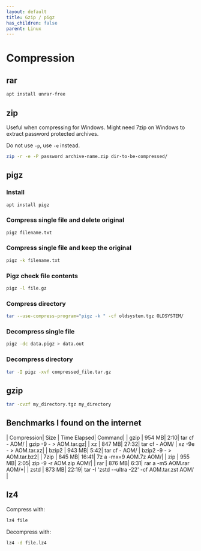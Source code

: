 ```yaml
---
layout: default
title: Gzip / pigz
has_children: false
parent: Linux
---
```


# Compression

## rar

```bash
apt install unrar-free
```


## zip

Useful when compressing for Windows. Might need 7zip on Windows to
extract password protected archives.

Do not use `-p`, use `-e` instead.

```bash
zip -r -e -P password archive-name.zip dir-to-be-compressed/
```

## pigz

### Install

```bash
apt install pigz
```

### Compress single file and delete original

```bash
pigz filename.txt
```

### Compress single file and keep the original

```bash
pigz -k filename.txt
```

### Pigz check file contents

```bash
pigz -l file.gz
```

### Compress directory

```bash
tar --use-compress-program="pigz -k " -cf oldsystem.tgz OLDSYSTEM/
```

### Decompress single file

```bash
pigz -dc data.pigz > data.out
```

### Decompress directory

```bash
tar -I pigz -xvf compressed_file.tar.gz
```

## gzip

```bash
tar -cvzf my_directory.tgz my_directory
```

## Benchmarks I found on the internet

| Compression| 	Size | 	Time Elapsed|	Command|
| gzip	| 954 MB|	2:10|	tar cf - AOM/ \| gzip -9 - > AOM.tar.gz|
| xz	| 847 MB|	27:32|	tar cf - AOM/ \| xz -9e - > AOM.tar.xz|
| bzip2	| 943 MB|	5:42|	tar cf - AOM/ \| bzip2 -9 - > AOM.tar.bz2|
| 7zip	| 845 MB|	16:41|	7z a -mx=9 AOM.7z AOM/|
| zip	| 955 MB|	2:05|	zip -9 -r AOM.zip AOM/|
| rar	| 876 MB|	6:31|	rar a -m5 AOM.rar AOM/*|
| zstd	| 873 MB|	22:19|	tar -I 'zstd --ultra -22' -cf AOM.tar.zst AOM/ |

## lz4

Compress with:

```bash
lz4 file
```

Decompress with:

```bash
lz4 -d file.lz4

```

